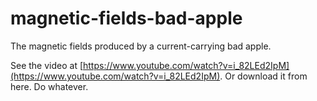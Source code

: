 # magnetic-fields-bad-apple
The magnetic fields produced by a current-carrying bad apple.

See the video at [https://www.youtube.com/watch?v=i_82LEd2IpM](https://www.youtube.com/watch?v=i_82LEd2IpM). Or download it from here. Do whatever. 

